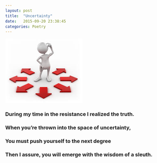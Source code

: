 ```yaml
---
layout: post
title:  "Uncertainty"
date:   2015-09-20 23:38:45
categories: Poetry
---
```

![Uncertainty](/pimages/images.jpg)

### During my time in the resistance I realized the truth.

### When you’re thrown into the space of uncertainty,

### You must push yourself to the next degree

### Then I assure, you will emerge with the wisdom of a sleuth.
